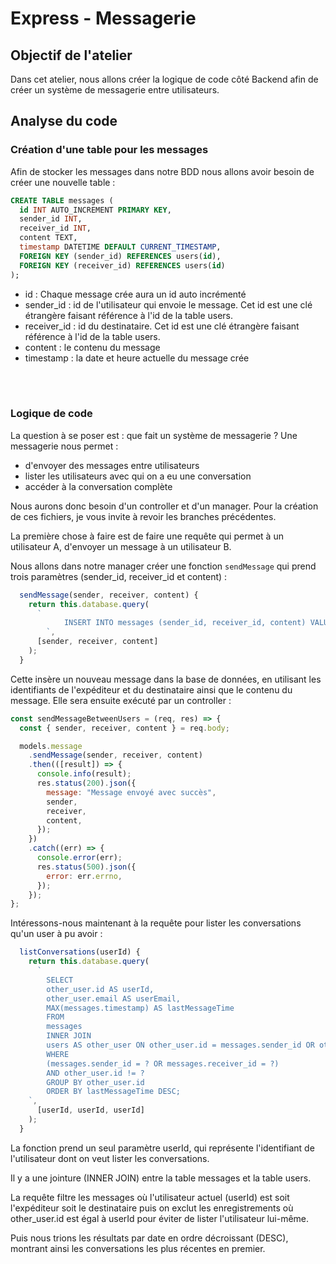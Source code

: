 # Express - Messagerie

## Objectif de l'atelier

Dans cet atelier, nous allons créer la logique de code côté Backend afin de créer un système de messagerie entre utilisateurs.


## Analyse du code

### Création d'une table pour les messages

Afin de stocker les messages dans notre BDD nous allons avoir besoin de créer une nouvelle table :

```SQL
CREATE TABLE messages (
  id INT AUTO_INCREMENT PRIMARY KEY,
  sender_id INT,
  receiver_id INT,
  content TEXT,
  timestamp DATETIME DEFAULT CURRENT_TIMESTAMP,
  FOREIGN KEY (sender_id) REFERENCES users(id),
  FOREIGN KEY (receiver_id) REFERENCES users(id)
);
```

- id : Chaque message crée aura un id auto incrémenté
- sender_id : id de l'utilisateur qui envoie le message. Cet id est une clé étrangère faisant référence à l'id de la table users.
- receiver_id : id du destinataire. Cet id est une clé étrangère faisant référence à l'id de la table users.
- content : le contenu du message
- timestamp : la date et heure actuelle du message crée

<br>
<br>

### Logique de code

La question à se poser est : que fait un système de messagerie ?
Une messagerie nous permet :
- d'envoyer des messages entre utilisateurs
- lister les utilisateurs avec qui on a eu une conversation
- accéder à la conversation complète

Nous aurons donc besoin d'un controller et d'un manager. Pour la création de ces fichiers, je vous invite à revoir les branches précédentes.

La première chose à faire est de faire une requête qui permet à un utilisateur A, d'envoyer un message à un utilisateur B.

Nous allons dans notre manager créer une fonction `sendMessage` qui prend trois paramètres (sender_id, receiver_id et content) :

```js
  sendMessage(sender, receiver, content) {
    return this.database.query(
      `
            INSERT INTO messages (sender_id, receiver_id, content) VALUES (?, ?, ?)
        `,
      [sender, receiver, content]
    );
  }
```

Cette insère un nouveau message dans la base de données, en utilisant les identifiants de l'expéditeur et du destinataire ainsi que le contenu du message. 
Elle sera ensuite exécuté par un controller :

```js
const sendMessageBetweenUsers = (req, res) => {
  const { sender, receiver, content } = req.body;

  models.message
    .sendMessage(sender, receiver, content)
    .then(([result]) => {
      console.info(result);
      res.status(200).json({
        message: "Message envoyé avec succès",
        sender,
        receiver,
        content,
      });
    })
    .catch((err) => {
      console.error(err);
      res.status(500).json({
        error: err.errno,
      });
    });
};
```

Intéressons-nous maintenant à la requête pour lister les conversations qu'un user à pu avoir :

```js
  listConversations(userId) {
    return this.database.query(
      `
        SELECT
        other_user.id AS userId,
        other_user.email AS userEmail,
        MAX(messages.timestamp) AS lastMessageTime
        FROM
        messages
        INNER JOIN
        users AS other_user ON other_user.id = messages.sender_id OR other_user.id = messages.receiver_id
        WHERE
        (messages.sender_id = ? OR messages.receiver_id = ?)
        AND other_user.id != ?
        GROUP BY other_user.id
        ORDER BY lastMessageTime DESC;
    `,
      [userId, userId, userId]
    );
  }
```

La fonction prend un seul paramètre userId, qui représente l'identifiant de l'utilisateur dont on veut lister les conversations.

Il y a une jointure (INNER JOIN) entre la table messages et la table users.

La requête filtre les messages où l'utilisateur actuel (userId) est soit l'expéditeur soit le destinataire puis on exclut les enregistrements où other_user.id est égal à userId pour éviter de lister l'utilisateur lui-même.

Puis nous trions les résultats par date en ordre décroissant (DESC), montrant ainsi les conversations les plus récentes en premier.
